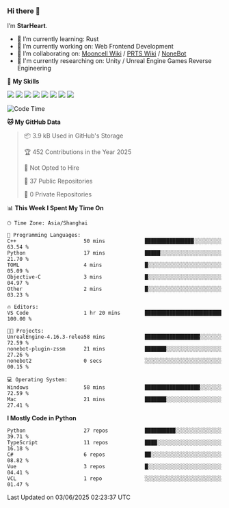 ### Hi there 👋

I’m **StarHeart**.

- 🌱 I’m currently learning: Rust
- 🔭 I’m currently working on: Web Frontend Development
- 👯 I’m collaborating on: [Mooncell Wiki](https://fgo.wiki/) / [PRTS Wiki](http://prts.wiki/) / [NoneBot](https://github.com/nonebot)
- 🔬 I'm currently researching on: Unity / Unreal Engine Games Reverse Engineering

🌟 **My Skills**

![](https://img.shields.io/badge/-Python-3e74a2?style=flat-square&logo=Python&logoColor=fff)
![](https://img.shields.io/badge/-Node.js-339933?style=flat-square&logo=node.js&logoColor=fff)
![](https://img.shields.io/badge/-Vue-4fc08d?style=flat-square&logo=vue.js&logoColor=fff)
![](https://img.shields.io/badge/-React-2d98ce?style=flat-square&logo=React&logoColor=fff)
![](https://img.shields.io/badge/-TypeScript-3178C6?style=flat-square&logo=TypeScript&logoColor=fff)
![](https://img.shields.io/badge/-Docker-2496ED?style=flat-square&logo=Docker&logoColor=fff)
![](https://img.shields.io/badge/-Linux-000000?style=flat-square&logo=Linux&logoColor=fff)
![](https://img.shields.io/badge/-Dotnet-512bd4?style=flat-square&logo=.net&logoColor=fff)

<!--START_SECTION:waka-->
![Code Time](http://img.shields.io/badge/Code%20Time-1%2C603%20hrs%2015%20mins-blue)

**🐱 My GitHub Data** 

> 📦 3.9 kB Used in GitHub's Storage 
 > 
> 🏆 452 Contributions in the Year 2025
 > 
> 🚫 Not Opted to Hire
 > 
> 📜 37 Public Repositories 
 > 
> 🔑 0 Private Repositories 
 > 
📊 **This Week I Spent My Time On** 

```text
🕑︎ Time Zone: Asia/Shanghai

💬 Programming Languages: 
C++                      50 mins             ████████████████░░░░░░░░░   63.54 % 
Python                   17 mins             █████░░░░░░░░░░░░░░░░░░░░   21.70 % 
TOML                     4 mins              █░░░░░░░░░░░░░░░░░░░░░░░░   05.09 % 
Objective-C              3 mins              █░░░░░░░░░░░░░░░░░░░░░░░░   04.97 % 
Other                    2 mins              █░░░░░░░░░░░░░░░░░░░░░░░░   03.23 % 

🔥 Editors: 
VS Code                  1 hr 20 mins        █████████████████████████   100.00 % 

🐱‍💻 Projects: 
UnrealEngine-4.16.3-relea58 mins             ██████████████████░░░░░░░   72.59 % 
nonebot-plugin-zssm      21 mins             ███████░░░░░░░░░░░░░░░░░░   27.26 % 
nonebot2                 0 secs              ░░░░░░░░░░░░░░░░░░░░░░░░░   00.15 % 

💻 Operating System: 
Windows                  58 mins             ██████████████████░░░░░░░   72.59 % 
Mac                      21 mins             ███████░░░░░░░░░░░░░░░░░░   27.41 % 
```

**I Mostly Code in Python** 

```text
Python                   27 repos            ██████████░░░░░░░░░░░░░░░   39.71 % 
TypeScript               11 repos            ████░░░░░░░░░░░░░░░░░░░░░   16.18 % 
C#                       6 repos             ██░░░░░░░░░░░░░░░░░░░░░░░   08.82 % 
Vue                      3 repos             █░░░░░░░░░░░░░░░░░░░░░░░░   04.41 % 
VCL                      1 repo              ░░░░░░░░░░░░░░░░░░░░░░░░░   01.47 % 
```




 Last Updated on 03/06/2025 02:23:37 UTC
<!--END_SECTION:waka-->
